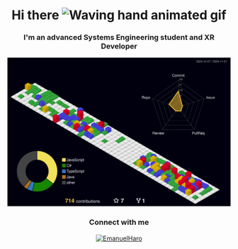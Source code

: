 <h1 align="center"> Hi there <img src="https://raw.githubusercontent.com/nixin72/nixin72/master/wave.gif" 
         alt="Waving hand animated gif"
         height="45"
         width="45" /></h1>
<h3 align="center">I'm an advanced Systems Engineering student and XR Developer</h3>

<p align="center">
    <picture>
        <source media="(prefers-color-scheme: dark)" srcset="https://raw.githubusercontent.com/emanuelharo/emanuelharo/output-3d-contrib/night.svg" />
        <!--<source media="(prefers-color-scheme: light)" srcset="https://raw.githubusercontent.com/emanuelharo/emanuelharo/output-3d-contrib/day.svg" />  -->
        <img alt="github profile contributions chart" width="800" src="https://raw.githubusercontent.com/emanuelharo/emanuelharo/output-3d-contrib/night.svg" />
    </picture>
</p>



<h3 align="center">Connect with me</h3>
<p align="center">
<a href="https://www.linkedin.com/in/emanuelharo/" target=”_blank”><img align="center" src="https://raw.githubusercontent.com/rahuldkjain/github-profile-readme-generator/master/src/images/icons/Social/linked-in-alt.svg" alt="EmanuelHaro" height="30" width="40" /></a>
</p>
<!--
**EmanuelHaro/emanuelharo** is a ✨ _special_ ✨ repository because its `README.md` (this file) appears on your GitHub profile.

Here are some ideas to get you started:

- 🔭 I’m currently working on ...
- 🌱 I’m currently learning ...
- 👯 I’m looking to collaborate on ...
- 🤔 I’m looking for help with ...
- 💬 Ask me about ...
- 📫 How to reach me: ...
- 😄 Pronouns: ...
- ⚡ Fun fact: ...
-->
